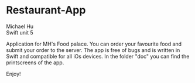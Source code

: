 # Restaurant-App

Michael Hu  
Swift unit 5  

Application for MH's Food palace. You can order your favourite food and submit your order to the server.
The app is free of bugs and is written in Swift and compatible for all iOs devices.
In the folder "doc" you can find the printscreens of the app. 

Enjoy!
